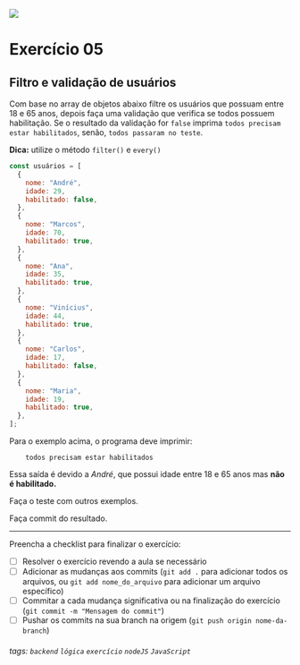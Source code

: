 ![](https://i.imgur.com/xG74tOh.png)

# Exercício 05

## Filtro e validação de usuários

Com base no array de objetos abaixo filtre os usuários que possuam entre 18 e 65 anos, depois faça uma validação que verifica se todos possuem habilitação. Se o resultado da validação for `false` imprima `todos precisam estar habilitados`, senão, `todos passaram no teste`.

**Dica:** utilize o método `filter()` e `every()`

```javascript
const usuários = [
  {
    nome: "André",
    idade: 29,
    habilitado: false,
  },
  {
    nome: "Marcos",
    idade: 70,
    habilitado: true,
  },
  {
    nome: "Ana",
    idade: 35,
    habilitado: true,
  },
  {
    nome: "Vinícius",
    idade: 44,
    habilitado: true,
  },
  {
    nome: "Carlos",
    idade: 17,
    habilitado: false,
  },
  {
    nome: "Maria",
    idade: 19,
    habilitado: true,
  },
];
```

Para o exemplo acima, o programa deve imprimir:

```
    todos precisam estar habilitados
```

Essa saída é devido a _André_, que possui idade entre 18 e 65 anos mas **não é habilitado.**

Faça o teste com outros exemplos.

Faça commit do resultado.

---

Preencha a checklist para finalizar o exercício:

- [ ] Resolver o exercício revendo a aula se necessário
- [ ] Adicionar as mudanças aos commits (`git add .` para adicionar todos os arquivos, ou `git add nome_do_arquivo` para adicionar um arquivo específico)
- [ ] Commitar a cada mudança significativa ou na finalização do exercício (`git commit -m "Mensagem do commit"`)
- [ ] Pushar os commits na sua branch na origem (`git push origin nome-da-branch`)

###### tags: `backend` `lógica` `exercício` `nodeJS` `JavaScript`
